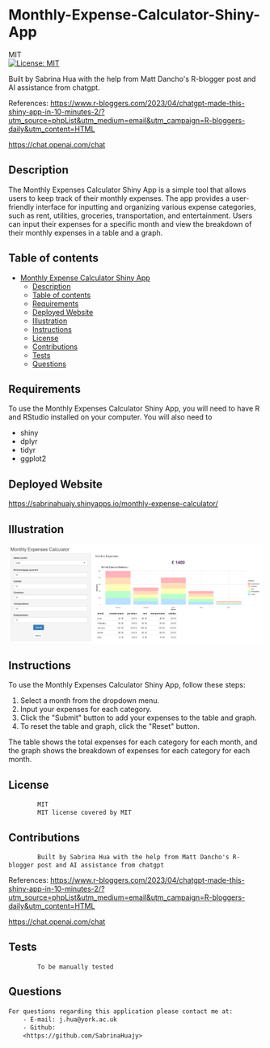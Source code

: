 # Monthly-Expense-Calculator-Shiny-App

MIT<br>[![License: MIT](https://img.shields.io/badge/License-MIT-yellow.svg)](https://opensource.org/licenses/MIT)

Built by Sabrina Hua with the help from Matt Dancho's R-blogger post and AI assistance from chatgpt.

References:
https://www.r-bloggers.com/2023/04/chatgpt-made-this-shiny-app-in-10-minutes-2/?utm_source=phpList&utm_medium=email&utm_campaign=R-bloggers-daily&utm_content=HTML

https://chat.openai.com/chat

## Description
The Monthly Expenses Calculator Shiny App is a simple tool that allows users to keep track of their monthly expenses. The app provides a user-friendly interface for inputting and organizing various expense categories, such as rent, utilities, groceries, transportation, and entertainment. Users can input their expenses for a specific month and view the breakdown of their monthly expenses in a table and a graph.

## Table of contents
- [Monthly Expense Calculator Shiny App](#monthly-expense-calculator-shiny-app)
  - [Description](#description)
  - [Table of contents](#table-of-contents)
  - [Requirements](#requirements)
  - [Deployed Website](#deployed-website)
  - [Illustration](#illustration)
  - [Instructions](#instructions)
  - [License](#license)
  - [Contributions](#contributions)
  - [Tests](#tests)
  - [Questions](#questions)

## Requirements
To use the Monthly Expenses Calculator Shiny App, you will need to have R and RStudio installed on your computer. You will also need to 

<ul>   
<li>shiny</li>
<li>dplyr</li>
<li>tidyr</li>
<li>ggplot2</li>
</ul>

## Deployed Website
https://sabrinahuajy.shinyapps.io/monthly-expense-calculator/

## Illustration
<img src="https://github.com/SabrinaHuajy/Monthly-Expense-Calculator/blob/main/Capture.PNG" alt="screenshot of webpage interface">


## Instructions 
To use the Monthly Expenses Calculator Shiny App, follow these steps:

<ol>
    <li>Select a month from the dropdown menu.</li>
    <li>Input your expenses for each category.</li>
    <li>Click the "Submit" button to add your expenses to the table and graph.</li>
    <li>To reset the table and graph, click the "Reset" button.</li>
</ol>

The table shows the total expenses for each category for each month, and the graph shows the breakdown of expenses for each category for each month.

## License
            MIT
            MIT license covered by MIT
## Contributions
            Built by Sabrina Hua with the help from Matt Dancho's R-blogger post and AI assistance from chatgpt

References:
https://www.r-bloggers.com/2023/04/chatgpt-made-this-shiny-app-in-10-minutes-2/?utm_source=phpList&utm_medium=email&utm_campaign=R-bloggers-daily&utm_content=HTML

https://chat.openai.com/chat
## Tests
            To be manually tested
## Questions
    For questions regarding this application please contact me at:
        - E-mail: j.hua@york.ac.uk
        - Github:
        <https://github.com/SabrinaHuajy>
        

